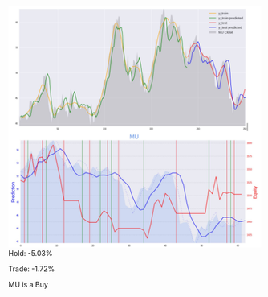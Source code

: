 ![GoodNews](https://github.com/MarynaLongnickel/Projects/blob/master/Stocks/MU.JPG)
Hold: -5.03%

Trade: -1.72%

MU is a Buy

